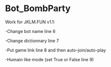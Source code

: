 # Bot_BombParty
Work for JKLM.FUN
v1.1:

-Change bot name line 6

-Change dictionnary line 7

-Put game link line 8 and then auto-join/auto-play

-Humain like mode (set True or False line 9)
